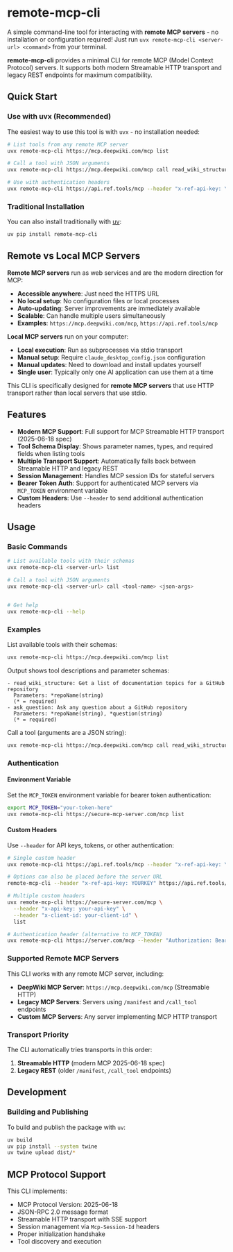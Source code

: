 # remote-mcp-cli

A simple command-line tool for interacting with **remote MCP servers** - no installation or configuration required! Just run `uvx remote-mcp-cli <server-url> <command>` from your terminal.

**remote-mcp-cli** provides a minimal CLI for remote MCP (Model Context Protocol) servers. It supports both modern Streamable HTTP transport and legacy REST endpoints for maximum compatibility.

## Quick Start

### Use with uvx (Recommended)

The easiest way to use this tool is with `uvx` - no installation needed:

```bash
# List tools from any remote MCP server
uvx remote-mcp-cli https://mcp.deepwiki.com/mcp list

# Call a tool with JSON arguments
uvx remote-mcp-cli https://mcp.deepwiki.com/mcp call read_wiki_structure '{"repoName":"openai/openai-python"}'

# Use with authentication headers
uvx remote-mcp-cli https://api.ref.tools/mcp --header "x-ref-api-key: YOURKEY" list
```

### Traditional Installation

You can also install traditionally with [uv](https://github.com/astral-sh/uv):

```bash
uv pip install remote-mcp-cli
```

## Remote vs Local MCP Servers

**Remote MCP servers** run as web services and are the modern direction for MCP:
- **Accessible anywhere**: Just need the HTTPS URL
- **No local setup**: No configuration files or local processes
- **Auto-updating**: Server improvements are immediately available
- **Scalable**: Can handle multiple users simultaneously
- **Examples**: `https://mcp.deepwiki.com/mcp`, `https://api.ref.tools/mcp`

**Local MCP servers** run on your computer:
- **Local execution**: Run as subprocesses via stdio transport
- **Manual setup**: Require `claude_desktop_config.json` configuration
- **Manual updates**: Need to download and install updates yourself
- **Single user**: Typically only one AI application can use them at a time

This CLI is specifically designed for **remote MCP servers** that use HTTP transport rather than local servers that use stdio.

## Features

- **Modern MCP Support**: Full support for MCP Streamable HTTP transport (2025-06-18 spec)
- **Tool Schema Display**: Shows parameter names, types, and required fields when listing tools
- **Multiple Transport Support**: Automatically falls back between Streamable HTTP and legacy REST
- **Session Management**: Handles MCP session IDs for stateful servers
- **Bearer Token Auth**: Support for authenticated MCP servers via `MCP_TOKEN` environment variable
- **Custom Headers**: Use `--header` to send additional authentication headers

## Usage

### Basic Commands

```bash
# List available tools with their schemas
uvx remote-mcp-cli <server-url> list

# Call a tool with JSON arguments
uvx remote-mcp-cli <server-url> call <tool-name> <json-args>


# Get help
uvx remote-mcp-cli --help
```

### Examples

List available tools with their schemas:

```bash
uvx remote-mcp-cli https://mcp.deepwiki.com/mcp list
```

Output shows tool descriptions and parameter schemas:
```
- read_wiki_structure: Get a list of documentation topics for a GitHub repository
  Parameters: *repoName(string)
  (* = required)
- ask_question: Ask any question about a GitHub repository
  Parameters: *repoName(string), *question(string)
  (* = required)
```

Call a tool (arguments are a JSON string):

```bash
uvx remote-mcp-cli https://mcp.deepwiki.com/mcp call read_wiki_structure '{"repoName":"openai/openai-python"}'
```

### Authentication

#### Environment Variable
Set the `MCP_TOKEN` environment variable for bearer token authentication:

```bash
export MCP_TOKEN="your-token-here"
uvx remote-mcp-cli https://secure-mcp-server.com/mcp list
```

#### Custom Headers
Use `--header` for API keys, tokens, or other authentication:

```bash
# Single custom header
uvx remote-mcp-cli https://api.ref.tools/mcp --header "x-ref-api-key: YOURKEY" list

# Options can also be placed before the server URL
remote-mcp-cli --header "x-ref-api-key: YOURKEY" https://api.ref.tools/mcp list

# Multiple custom headers
uvx remote-mcp-cli https://secure-server.com/mcp \
  --header "x-api-key: your-api-key" \
  --header "x-client-id: your-client-id" \
  list

# Authentication header (alternative to MCP_TOKEN)
uvx remote-mcp-cli https://server.com/mcp --header "Authorization: Bearer your-token" list
```

### Supported Remote MCP Servers

This CLI works with any remote MCP server, including:
- **DeepWiki MCP Server**: `https://mcp.deepwiki.com/mcp` (Streamable HTTP)
- **Legacy MCP Servers**: Servers using `/manifest` and `/call_tool` endpoints
- **Custom MCP Servers**: Any server implementing MCP HTTP transport

### Transport Priority

The CLI automatically tries transports in this order:
1. **Streamable HTTP** (modern MCP 2025-06-18 spec)
2. **Legacy REST** (older `/manifest`, `/call_tool` endpoints)

## Development

### Building and Publishing

To build and publish the package with `uv`:

```bash
uv build
uv pip install --system twine
uv twine upload dist/*
```

## MCP Protocol Support

This CLI implements:
- MCP Protocol Version: 2025-06-18
- JSON-RPC 2.0 message format
- Streamable HTTP transport with SSE support
- Session management via `Mcp-Session-Id` headers
- Proper initialization handshake
- Tool discovery and execution

